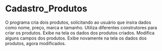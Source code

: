 # Cadastro_Produtos
O programa cria dois produtos, solicitando ao usuário que insira dados como nome, preço, marca e tamanho. Utiliza diferentes construtores para criar os produtos. Exibe na tela os dados dos produtos criados. Modifica alguns campos dos produtos. Exibe novamente na tela os dados dos produtos, agora modificados.
